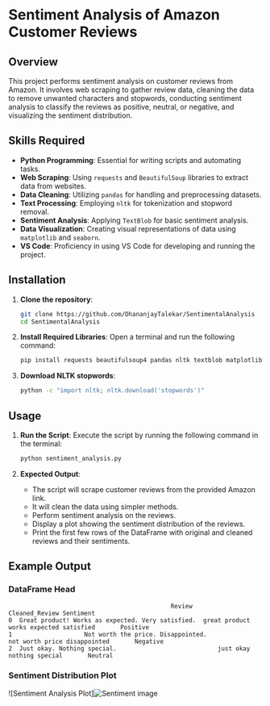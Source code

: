 
# Sentiment Analysis of Amazon Customer Reviews

## Overview

This project performs sentiment analysis on customer reviews from Amazon. It involves web scraping to gather review data, cleaning the data to remove unwanted characters and stopwords, conducting sentiment analysis to classify the reviews as positive, neutral, or negative, and visualizing the sentiment distribution.

## Skills Required

- **Python Programming**: Essential for writing scripts and automating tasks.
- **Web Scraping**: Using `requests` and `BeautifulSoup` libraries to extract data from websites.
- **Data Cleaning**: Utilizing `pandas` for handling and preprocessing datasets.
- **Text Processing**: Employing `nltk` for tokenization and stopword removal.
- **Sentiment Analysis**: Applying `TextBlob` for basic sentiment analysis.
- **Data Visualization**: Creating visual representations of data using `matplotlib` and `seaborn`.
- **VS Code**: Proficiency in using VS Code for developing and running the project.

## Installation

1. **Clone the repository**:
   ```sh
   git clone https://github.com/DhananjayTalekar/SentimentalAnalysis
   cd SentimentalAnalysis
   ```

2. **Install Required Libraries**:
   Open a terminal and run the following command:
   ```sh
   pip install requests beautifulsoup4 pandas nltk textblob matplotlib seaborn
   ```

3. **Download NLTK stopwords**:
   ```sh
   python -c "import nltk; nltk.download('stopwords')"
   ```

## Usage

1. **Run the Script**:
   Execute the script by running the following command in the terminal:
   ```sh
   python sentiment_analysis.py
   ```

2. **Expected Output**:
   - The script will scrape customer reviews from the provided Amazon link.
   - It will clean the data using simpler methods.
   - Perform sentiment analysis on the reviews.
   - Display a plot showing the sentiment distribution of the reviews.
   - Print the first few rows of the DataFrame with original and cleaned reviews and their sentiments.

## Example Output

### DataFrame Head
```
                                             Review                                      Cleaned_Review Sentiment
0  Great product! Works as expected. Very satisfied.  great product works expected satisfied       Positive
1                    Not worth the price. Disappointed.                      not worth price disappointed       Negative
2  Just okay. Nothing special.                            just okay nothing special       Neutral
```

### Sentiment Distribution Plot
![Sentiment Analysis Plot]![Sentiment image](https://github.com/user-attachments/assets/e97f8de6-5060-4df9-9e8d-10502179826b)



